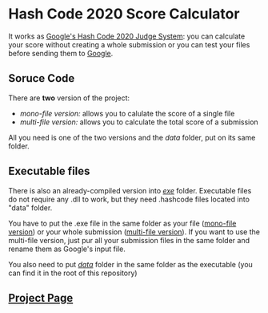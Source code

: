 # Hash Code 2020 Score Calculator

It works as [Google's Hash Code 2020 Judge System](https://hashcodejudge.withgoogle.com/): you can calculate your score without creating a whole submission or you can test your files before sending them to [Google](https://codingcompetitions.withgoogle.com/hashcode).

## Soruce Code
There are **two** version of the project:
- *mono-file version:* allows you to calulate the score of a single file
- *multi-file version:* allows you to calculate the total score of a submission

All you need is one of the two versions and the *data* folder, put on its same folder.


## Executable files
There is also an already-compiled version into [*exe*](/exe) folder.
Executable files do not require any .dll to work, but they need .hashcode files located into "data" folder.

You have to put the .exe file in the same folder as your file ([mono-file version](/exe/monofile-version/)) or your whole submission ([multi-file version](exe/multifile-version/)).
If you want to use the multi-file version, just pur all your submission files in the same folder and rename them as Google's input file.

You also need to put [*data*](/data) folder in the same folder as the executable (you can find it in the root of this repository)

## [Project Page](https://bit.ly/HashCodeCalculator)
